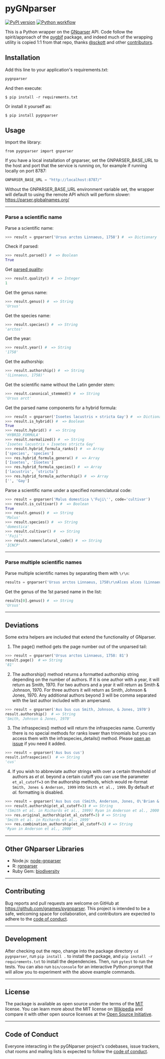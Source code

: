 # pyGNparser

[![PyPI version](https://img.shields.io/pypi/v/pygnparser.svg)](https://pypi.python.org/pypi/pygnparser) [![Python workflow](https://github.com/gnames/pygnparser/workflows/Python/badge.svg)](https://github.com/gnames/pygnparser/actions?query=workflow%3APython)

This is a Python wrapper on the [GNparser](https://parser.globalnames.org/) API. Code follow the spirit/approach of the [pygbif](https://github.com/gbif/pygbif/graphs/contributors) package, and indeed much of the wrapping utility is copied 1:1 from that repo, thanks [@sckott](https://github.com/sckott) and other [contributors](https://github.com/gbif/pygbif/graphs/contributors).

## Installation

Add this line to your application's requirements.txt:

```python
pygnparser
```

And then execute:

    $ pip install -r requirements.txt

Or install it yourself as:

    $ pip install pygnparser

## Usage


Import the library:
```
from pygnparser import gnparser
```

If you have a local installation of gnparser, set the GNPARSER_BASE_URL to the host and port that the service is running on, for example if running locally on port 8787:

```python
GNPARSER_BASE_URL = "http://localhost:8787/"
```

Without the GNPARSER_BASE_URL environment variable set, the wrapper will default to using the remote API which will perform slower: https://parser.globalnames.org/


---
### Parse a scientific name
Parse a scientific name:
```python
>>> result = gnparser('Ursus arctos Linnaeus, 1758') #  => Dictionary
```

Check if parsed:
```python
>>> result.parsed() #  => Boolean
True
```

Get [parsed quality](https://github.com/gnames/gnparser#figuring-out-if-names-are-well-formed):
```python
>>> result.quality() #  => Integer
1
```

Get the genus name:
```python
>>> result.genus() #  => String
'Ursus'
```

Get the species name:
```python
>>> result.species() #  => String
'arctos'
```

Get the year:
```python
>>> result.year() #  => String
'1758'
```

Get the authorship:
```python
>>> result.authorship() #  => String
'(Linnaeus, 1758)'
```

Get the scientific name without the Latin gender stem:
```python
>>> result.canonical_stemmed() #  => String
'Ursus arct'
```

Get the parsed name components for a hybrid formula:
```python
>>> result = gnparser('Isoetes lacustris × stricta Gay') #  => Dictionary
>>> result.is_hybrid() #  => Boolean
True
>>> result.hybrid() #  => String
'HYBRID_FORMULA'
>>> result.normalized() #  => String
'Isoetes lacustris × Isoetes stricta Gay'
>>> result.hybrid_formula_ranks() #  => Array
['species', 'species']
>>> res.hybrid_formula_genera() #  => Array
['Isoetes', 'Isoetes']
>>> res.hybrid_formula_species() #  => Array
['lacustris', 'stricta']
>>> res.hybrid_formula_authorship() #  => Array
['', 'Gay']
```

Parse a scientific name under a specified nomenclatural code:
```python
>>> result = gnparser('Malus domestica \'Fuji\'', code='cultivar')
>>> result.is_cultivar() #  => Boolean
True
>>> result.genus() #  => String
'Malus'
>>> result.species() #  => String
'domestica'
>>> result.cultivar() #  => String
'‘Fuji’'
>>> result.nomenclatural_code() #  => String
'ICNCP'
```

---
### Parse multiple scientific names
Parse multiple scientific names by separating them with `\r\n`:
```python
results = gnparser('Ursus arctos Linnaeus, 1758\r\nAlces alces (Linnaeus, 1758)\r\nRangifer tarandus (Linnaeus, 1758)\r\nUrsus maritimus (Phipps, 1774') #  => Array
```

Get the genus of the 1st parsed name in the list:
```python
results[0].genus() #  => String
'Ursus'
```

---
## Deviations

Some extra helpers are included that extend the functionality of GNparser.

1) The page() method gets the page number out of the unparsed tail:
```python
>>> result = gnparser('Ursus arctos Linnaeus, 1758: 81')
result.page()  # => String
'81'
```

2) The authorship() method returns a formatted authorship string depending on the number of authors. If it is one author with a year, it will return as Smith, 1970. For two authors and a year it will return as Smith & Johnson, 1970. For three authors it will return as Smith, Johnson & Jones, 1970. Any additional authors beyond 3 will be comma separated with the last author included with an ampersand.
```python
>>> result = gnparser('Aus bus cus Smith, Johnson, & Jones, 1970')
result.authorship()  # => String
'Smith, Johnson & Jones, 1970'
```

3) The infraspecies() method will return the infraspecies name. Currently there is no special methods for ranks lower than trinomials but you can access them with the infraspecies_details() method. Please [open an issue](https://github.com/gnames/pygnparser/issues/new) if you need it added.
```python
>>> result = gnparser('Aus bus cus')
result.infraspecies()  # => String
'cus'
```

4) If you wish to abbreviate author strings with over a certain threshold of authors as *et al.* beyond a certain cutoff you can use the parameter `et_al_cutoff=3` on the authorship methods, which would re-format `Smith, Jones & Anderson, 1999` into `Smith et al., 1999`. By default *et al.* formatting is disabled.
```python
>>> result = gnparser('Aus bus cus (Smith, Anderson, Jones, O\'Brian & Peters in Richards, Shultz, Anderson & Smith, 1999) Ryan in Anderson, Smith, & Jones, 2000')
>>> result.authorship(et_al_cutoff=3) # => String
'(Smith et al. in Richards et al., 1999) Ryan in Anderson et al., 2000'
>>> res.original_authorship(et_al_cutoff=3) # => String
'Smith et al. in Richards et al., 1999'
>>> res.combination_authorship(et_al_cutoff=3) # => String
'Ryan in Anderson et al., 2000'
```

---
## Other GNparser Libraries

* Node.js: [node-gnparser](https://github.com/amazingplants/node-gnparser)
* R: [rgnparser](https://github.com/ropensci/rgnparser)
* Ruby Gem: [biodiversity](https://github.com/GlobalNamesArchitecture/biodiversity)

---
## Contributing

Bug reports and pull requests are welcome on GitHub at https://github.com/gnames/pygnparser. This project is intended to be a safe, welcoming space for collaboration, and contributors are expected to adhere to the [code of conduct](https://github.com/gnames/pygnparser/blob/main/CODE_OF_CONDUCT.md).

---
## Development

After checking out the repo, change into the package directory `cd pygnparser`, run `pip install .` to install the package, and `pip install -r requirements.txt` to install the dependencies. Then, run `pytest` to run the tests. You can also run `bin/console` for an interactive Python prompt that will allow you to experiment with the above example commands.

---
## License

The package is available as open source under the terms of the [MIT](https://github.com/gnames/pygnparser/blob/main/LICENSE.txt) license. You can learn more about the MIT license on [Wikipedia](https://en.wikipedia.org/wiki/MIT_License) and compare it with other open source licenses at the [Open Source Initiative](https://opensource.org/license/mit/).

---
## Code of Conduct

Everyone interacting in the pyGNparser project's codebases, issue trackers, chat rooms and mailing lists is expected to follow the [code of conduct](https://github.com/gnames/pygnparser/blob/main/CODE_OF_CONDUCT.md).
